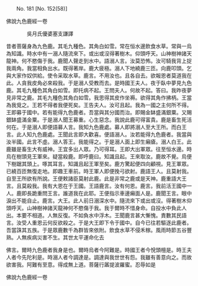 ﻿　　No. 181 [No. 152(58)]

佛說九色鹿經一卷

　　　　吳月氏優婆塞支謙譯


昔者菩薩身為九色鹿。其毛九種色。其角白如雪。常在恒水邊飲食水草。常與一烏為知識。時水中有一溺人隨流來下。或出或沒得著樹木。仰頭呼天。山神樹神諸天龍神。何不愍傷于我。鹿聞人聲走到水中。語溺人言。汝莫恐怖。汝可騎我背上捉我兩角。我當相負出水。既得著岸。鹿大疲極。溺人下地繞鹿三匝。向鹿叩頭。乞與大家作奴供給。使令采取水草。鹿言。不用汝也。且各自去。欲報恩者莫道我在此。人貪我皮角必來殺我。于是溺人受教而去。是時國王夫人。夜于臥中夢見九色鹿。其毛九種色其角白如雪。即托病不起。王問夫人。何故不起。答曰。我昨夜夢見非常之鹿。其毛九種色其角白如雪。我思得其皮作坐褥。欲得其角作拂柄。王當為我覓之。王若不得者我便死矣。王告夫人。汝可且起。我為一國之主何所不得。王即募于國中。若有能得九色鹿者。吾當與其分國而治。即賜金缽盛滿銀粟。又賜銀缽盛滿金粟。于是溺人聞王募重。心生惡念。我說此鹿可得富貴。鹿是畜生死活何在。于是溺人即便語募人言。我知九色鹿處。募人即將溺人至大王所。而白王言。此人知九色鹿處。王聞此言即大歡喜。便語溺人。汝若能得九色鹿者。我當與汝半國。此言不虛。溺人答王。我能得之。于是溺人面上即生癩瘡。溺人白王。此鹿雖是畜生大有威神。王宜多出人眾。乃可得耳。王即大出軍眾。往至恒水邊。時烏在樹頭見王軍來。疑當殺鹿。即呼鹿曰。知識且起。王來取汝。鹿故不覺。烏便下樹踞其頭上。啄其耳言。知識且起王軍至矣。鹿方驚起便四向顧視。見王軍眾。已繞百匝無復走地。即趣王車前。時王軍人即便挽弓欲射。鹿語王人。且莫射我。自至王所欲有所說。王便敕諸臣莫射此鹿。此是非常之鹿或是天神。鹿重語大王言。且莫殺我。我有大恩在于王國。王語鹿言。汝有何恩。鹿言。我前活王國中一人。鹿即長跪重問王言。誰道我在此耶。王便指示車邊癩面人是。鹿聞王言。眼中淚出不能自止。鹿言。大王。此人前日溺深水中。隨流來下或出或沒。得著樹木仰頭呼天。山神樹神諸天龍神何不愍傷于我。我于爾時不惜身命。自投水中負此人出。本要不相道。人無反復。不如負水中浮木。王聞鹿言甚大慚愧。責數其民語言。汝受人重恩云何反欲殺之。于是大王即下令于國中。自今已往若驅逐此鹿者。吾當誅其五族。于是眾鹿數千為群皆來依附。飲食水草不侵禾稼。風雨時節五谷豐熟。人無疾病災害不生。其世太平運命化去

佛言。爾時九色鹿者我身是也。爾時烏者今阿難是。時國王者今悅頭檀是。時王夫人者今先陀利是。時溺人者今調達是。調達與我世世有怨。我雖有善意向之。而故欲害我。阿難有至意。得成無上道。菩薩行羼提波羅蜜。忍辱如是

佛說九色鹿經一卷

